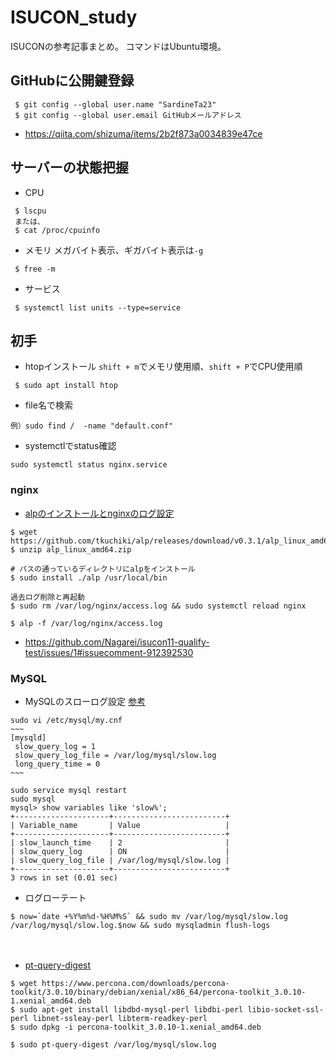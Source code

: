 # ISUCON_study
ISUCONの参考記事まとめ。
コマンドはUbuntu環境。

## GitHubに公開鍵登録
```
 $ git config --global user.name "SardineTa23"
 $ git config --global user.email GitHubメールアドレス
```
 - https://qiita.com/shizuma/items/2b2f873a0034839e47ce

## サーバーの状態把握
 - CPU
 ```
  $ lscpu
  または、
  $ cat /proc/cpuinfo
 ```
 
 - メモリ
 メガバイト表示、ギガバイト表示は`-g`
 ```
  $ free -m
 ```
 
 - サービス
 ```
  $ systemctl list units --type=service
 ```

## 初手
 - htopインストール
 `shift + m`でメモリ使用順、`shift + P`でCPU使用順
 ```
  $ sudo apt install htop
 ```
 - file名で検索
 ```
 例）sudo find /  -name "default.conf"
 ```
 
 - systemctlでstatus確認
 ```
 sudo systemctl status nginx.service
 ```

### nginx
 - [alpのインストールとnginxのログ設定](https://nishinatoshiharu.com/install-alp-to-nginx/)
 ```
 $ wget https://github.com/tkuchiki/alp/releases/download/v0.3.1/alp_linux_amd64.zip
 $ unzip alp_linux_amd64.zip

 # パスの通っているディレクトリにalpをインストール
 $ sudo install ./alp /usr/local/bin
 
 過去ログ削除と再起動
 $ sudo rm /var/log/nginx/access.log && sudo systemctl reload nginx
 
 $ alp -f /var/log/nginx/access.log
 ```
 
 - https://github.com/Nagarei/isucon11-qualify-test/issues/1#issuecomment-912392530

### MySQL
 - MySQLのスローログ設定
 [参考](https://nishinatoshiharu.com/mysql-slow-query-log/)
 ```
 sudo vi /etc/mysql/my.cnf
 ~~~
 [mysqld]
  slow_query_log = 1
  slow_query_log_file = /var/log/mysql/slow.log
  long_query_time = 0
 ~~~
 
 sudo service mysql restart
 sudo mysql
 mysql> show variables like 'slow%';
+---------------------+-------------------------+
| Variable_name       | Value                   |
+---------------------+-------------------------+
| slow_launch_time    | 2                       |
| slow_query_log      | ON                      |
| slow_query_log_file | /var/log/mysql/slow.log |
+---------------------+-------------------------+
3 rows in set (0.01 sec)

 ```
 
  - ログローテート
  ```
  $ now=`date +%Y%m%d-%H%M%S` && sudo mv /var/log/mysql/slow.log /var/log/mysql/slow.log.$now && sudo mysqladmin flush-logs
  ```
 　
  - [pt-query-digest](https://nishinatoshiharu.com/percona-slowquerylog/)
  ```
  $ wget https://www.percona.com/downloads/percona-toolkit/3.0.10/binary/debian/xenial/x86_64/percona-toolkit_3.0.10-1.xenial_amd64.deb
  $ sudo apt-get install libdbd-mysql-perl libdbi-perl libio-socket-ssl-perl libnet-ssleay-perl libterm-readkey-perl
  $ sudo dpkg -i percona-toolkit_3.0.10-1.xenial_amd64.deb
  
  $ sudo pt-query-digest /var/log/mysql/slow.log
  ```

